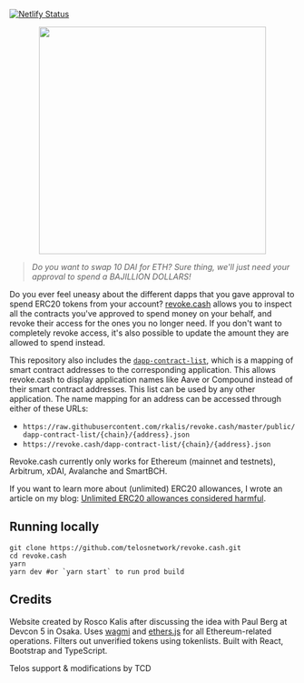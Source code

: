 [![Netlify Status](https://api.netlify.com/api/v1/badges/6f168d89-aa6c-45c3-8080-57aa07ba3140/deploy-status)](https://app.netlify.com/sites/telos-revoke/deploys)

<p align="center">
  <img width="400" src="public/revoke.png">
</p>

> *Do you want to swap 10 DAI for ETH? Sure thing, we'll just need your approval to spend a BAJILLION DOLLARS!*

Do you ever feel uneasy about the different dapps that you gave approval to spend ERC20 tokens from your account? [revoke.cash](https://revoke.cash) allows you to inspect all the contracts you've approved to spend money on your behalf, and revoke their access for the ones you no longer need. If you don't want to completely revoke access, it's also possible to update the amount they are allowed to spend instead.

This repository also includes the [`dapp-contract-list`](/public/dapp-contract-list/), which is a mapping of smart contract addresses to the corresponding application. This allows revoke.cash to display application names like Aave or Compound instead of their smart contract addresses. This list can be used by any other application. The name mapping for an address can be accessed through either of these URLs:

- `https://raw.githubusercontent.com/rkalis/revoke.cash/master/public/dapp-contract-list/{chain}/{address}.json`
- `https://revoke.cash/dapp-contract-list/{chain}/{address}.json`

Revoke.cash currently only works for Ethereum (mainnet and testnets), Arbitrum, xDAI, Avalanche and SmartBCH.

If you want to learn more about (unlimited) ERC20 allowances, I wrote an article on my blog: [Unlimited ERC20 allowances considered harmful](https://kalis.me/unlimited-erc20-allowances/).

## Running locally
```
git clone https://github.com/telosnetwork/revoke.cash.git 
cd revoke.cash
yarn
yarn dev #or `yarn start` to run prod build 
```
## Credits
Website created by Rosco Kalis after discussing the idea with Paul Berg at Devcon 5 in Osaka. Uses [wagmi](https://github.com/tmm/wagmi) and [ethers.js](https://github.com/ethers-io/ethers.js) for all Ethereum-related operations. Filters out unverified tokens using tokenlists. Built with React, Bootstrap and TypeScript.

Telos support & modifications by TCD